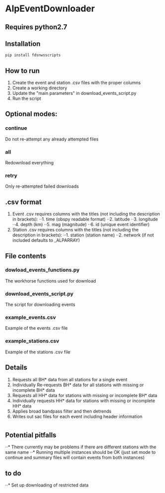# AlpEventDownloader

## Requires python2.7

## Installation

```python
pip install fdsnwsscripts
```

## How to run

1. Create the event and station .csv files with the proper columns
2. Create a working directory
3. Update the "main parameters" in download_events_script.py
4. Run the script

## Optional modes:

### continue

Do not re-attempt any already attempted files 

### all

Redownload everything
### retry

Only re-attempted failed downloads

## .csv format

1. Event .csv requires columns with the titles (not including the description in brackets):
⋅⋅1. time (obspy readable format)
⋅⋅2. latitude
⋅⋅3. longitude
⋅⋅4. depth (km)
⋅⋅5. mag (magnitude)
⋅⋅6. id (unique event identifier)
2. Station .csv requires columns with the titles (not including the description in brackets):
⋅⋅1. station (station name)
⋅⋅2. network (if not included defaults to _ALPARRAY)

## File contents

### dowload_events_functions.py

The workhorse functions used for download

### download_events_script.py

The script for downloading events

### example_events.csv

Example of the events .csv file

### example_stations.csv

Example of the stations .csv file

## Details

1. Requests all BH* data from all stations for a single event
2. Individually Re-requests BH* data for all stations with missing or incomplete BH* data
3. Requests all HH* data for stations with missing or incomplete BH* data
4. Individually requests HH* data for stations with missing or incomplete HH* data
5. Applies broad bandpass filter and then detrends
6. Writes out sac files for each event including header information

#

## Potential pitfalls
⋅⋅* There currently may be problems if there are different stations with the same name
⋅⋅* Running multiple instances should be OK (just set mode to continue and summary files will contain events from both instances)

## to do
⋅⋅* Set up downloading of restricted data